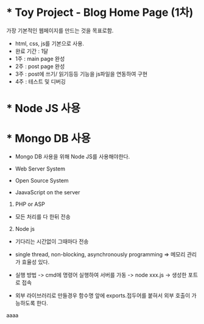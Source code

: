 # * Toy Project - Blog Home Page (1차)

가장 기본적인 웹페이지를 만드는 것을 목표로함.
- html, css, js를 기본으로 사용.
- 완료 기간 : 1달
- 1주 : main page 완성
- 2주 : post page 완성
- 3주 : post에 쓰기/ 읽기등등 기능을 js파일을 연동하여 구현
- 4주 : 테스트 및 디버깅


# * Node JS 사용

# * Mongo DB 사용
- Mongo DB 사용을 위해 Node JS를 사용해야한다.

- Web Server System
- Open Source System
- JaavaScript on the server

1. PHP or ASP
- 모든 처리를 다 한뒤 전송

2. Node js
- 기다리는 시간없이 그때마다 전송
- single thread, non-blocking, asynchronously programming => 메모리 관리가 효율성 있다.

- 실행 방법
-> cmd에 명령어 실행하여 서버를 가동
-> node xxx.js
-> 생성한 포트로 접속

- 외부 라이브러리로 만들경우 함수명 앞에 exports.접두어를 붙혀서 외부 호출이 가능하도록 한다.

aaaa